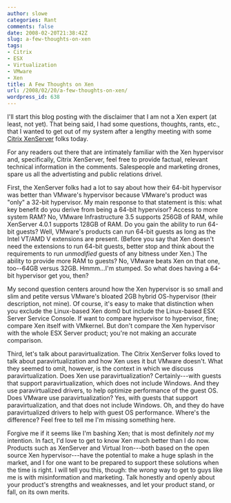 ```yaml
---
author: slowe
categories: Rant
comments: false
date: 2008-02-20T21:38:42Z
slug: a-few-thoughts-on-xen
tags:
- Citrix
- ESX
- Virtualization
- VMware
- Xen
title: A Few Thoughts on Xen
url: /2008/02/20/a-few-thoughts-on-xen/
wordpress_id: 638
---
```


I'll start this blog posting with the disclaimer that I am not a Xen expert (at least, not yet). That being said, I had some questions, thoughts, rants, etc., that I wanted to get out of my system after a lengthy meeting with some [Citrix XenServer](http://www.citrix.com/English/ps2/products/product.asp?contentID=683148) folks today.

For any readers out there that are intimately familiar with the Xen hypervisor and, specifically, Citrix XenServer, feel free to provide factual, relevant technical information in the comments. Salespeople and marketing drones, spare us all the advertisting and public relations drivel.

First, the XenServer folks had a lot to say about how their 64-bit hypervisor was better than VMware's hypervisor because VMware's product was "only" a 32-bit hypervisor. My main response to that statement is this: what key benefit do you derive from being a 64-bit hypervisor? Access to more system RAM? No, VMware Infrastructure 3.5 supports 256GB of RAM, while XenServer 4.0.1 supports 128GB of RAM. Do you gain the ability to run 64-bit guests? Well, VMware's products can run 64-bit guests as long as the Intel VT/AMD V extensions are present. (Before you say that Xen doesn't need the extensions to run 64-bit guests, better stop and think about the requirements to run _unmodified_ guests of any bitness under Xen.) The ability to provide more RAM to guests? No, VMware beats Xen on that one, too--64GB versus 32GB. Hmmm...I'm stumped. So what does having a 64-bit hypervisor get you, then?

My second question centers around how the Xen hypervisor is so small and slim and petite versus VMware's bloated 2GB hybrid OS-hypervisor (their description, not mine). Of course, it's easy to make that distinction when you exclude the Linux-based Xen dom0 but include the Linux-based ESX Server Service Console. If want to compare hypervisor to hypervisor, fine; compare Xen itself with VMkernel. But don't compare the Xen hypervisor with the whole ESX Server product; you're not making an accurate comparison.

Third, let's talk about paravirtualization. The Citrix XenServer folks loved to talk about paravirtualization and how Xen uses it but VMware doesn't. What they seemed to omit, however, is the context in which we discuss paravirtualization. Does Xen use paravirtualization? Certainly---with guests that support paravirtualization, which does not include Windows. And they use paravirtualized drivers, to help optimize performance of the guest OS. Does VMware use paravirtualization? Yes, with guests that support paravirtualization, and that does not include Windows. Oh, and they do have paravirtualized drivers to help with guest OS performance. Where's the difference? Feel free to tell me I'm missing something here.

Forgive me if it seems like I'm bashing Xen; that is most definitely _not_ my intention. In fact, I'd love to get to know Xen much better than I do now. Products such as XenServer and Virtual Iron---both based on the open source Xen hypervisor---have the potential to make a huge splash in the market, and I for one want to be prepared to support these solutions when the time is right. I will tell you this, though: the _wrong_ way to get to guys like me is with misinformation and marketing. Talk honestly and openly about your product's strengths and weaknesses, and let your product stand, or fall, on its own merits.
